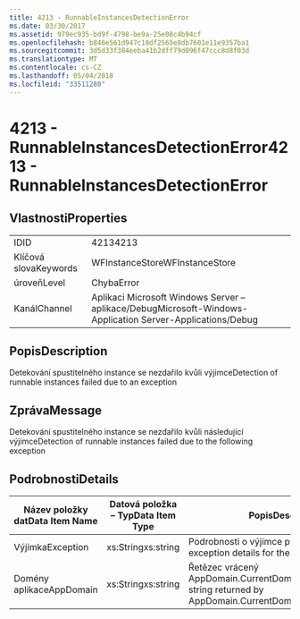 ```yaml
---
title: 4213 - RunnableInstancesDetectionError
ms.date: 03/30/2017
ms.assetid: 979ec935-bd9f-4798-be9a-25e08c4b94cf
ms.openlocfilehash: b846e561d947c10df2565e8db7601e11e9357ba1
ms.sourcegitcommit: 3d5d33f384eeba41b2dff79d096f47ccc8d8f03d
ms.translationtype: MT
ms.contentlocale: cs-CZ
ms.lasthandoff: 05/04/2018
ms.locfileid: "33511280"
---
```

# <a name="4213---runnableinstancesdetectionerror"></a><span data-ttu-id="399e3-102">4213 - RunnableInstancesDetectionError</span><span class="sxs-lookup"><span data-stu-id="399e3-102">4213 - RunnableInstancesDetectionError</span></span>
## <a name="properties"></a><span data-ttu-id="399e3-103">Vlastnosti</span><span class="sxs-lookup"><span data-stu-id="399e3-103">Properties</span></span>  
  
|||  
|-|-|  
|<span data-ttu-id="399e3-104">ID</span><span class="sxs-lookup"><span data-stu-id="399e3-104">ID</span></span>|<span data-ttu-id="399e3-105">4213</span><span class="sxs-lookup"><span data-stu-id="399e3-105">4213</span></span>|  
|<span data-ttu-id="399e3-106">Klíčová slova</span><span class="sxs-lookup"><span data-stu-id="399e3-106">Keywords</span></span>|<span data-ttu-id="399e3-107">WFInstanceStore</span><span class="sxs-lookup"><span data-stu-id="399e3-107">WFInstanceStore</span></span>|  
|<span data-ttu-id="399e3-108">úroveň</span><span class="sxs-lookup"><span data-stu-id="399e3-108">Level</span></span>|<span data-ttu-id="399e3-109">Chyba</span><span class="sxs-lookup"><span data-stu-id="399e3-109">Error</span></span>|  
|<span data-ttu-id="399e3-110">Kanál</span><span class="sxs-lookup"><span data-stu-id="399e3-110">Channel</span></span>|<span data-ttu-id="399e3-111">Aplikaci Microsoft Windows Server – aplikace/Debug</span><span class="sxs-lookup"><span data-stu-id="399e3-111">Microsoft-Windows-Application Server-Applications/Debug</span></span>|  
  
## <a name="description"></a><span data-ttu-id="399e3-112">Popis</span><span class="sxs-lookup"><span data-stu-id="399e3-112">Description</span></span>  
 <span data-ttu-id="399e3-113">Detekování spustitelného instance se nezdařilo kvůli výjimce</span><span class="sxs-lookup"><span data-stu-id="399e3-113">Detection of runnable instances failed due to an exception</span></span>  
  
## <a name="message"></a><span data-ttu-id="399e3-114">Zpráva</span><span class="sxs-lookup"><span data-stu-id="399e3-114">Message</span></span>  
 <span data-ttu-id="399e3-115">Detekování spustitelného instance se nezdařilo kvůli následující výjimce</span><span class="sxs-lookup"><span data-stu-id="399e3-115">Detection of runnable instances failed due to the following exception</span></span>  
  
## <a name="details"></a><span data-ttu-id="399e3-116">Podrobnosti</span><span class="sxs-lookup"><span data-stu-id="399e3-116">Details</span></span>  
  
|<span data-ttu-id="399e3-117">Název položky dat</span><span class="sxs-lookup"><span data-stu-id="399e3-117">Data Item Name</span></span>|<span data-ttu-id="399e3-118">Datová položka – Typ</span><span class="sxs-lookup"><span data-stu-id="399e3-118">Data Item Type</span></span>|<span data-ttu-id="399e3-119">Popis</span><span class="sxs-lookup"><span data-stu-id="399e3-119">Description</span></span>|  
|--------------------|--------------------|-----------------|  
|<span data-ttu-id="399e3-120">Výjimka</span><span class="sxs-lookup"><span data-stu-id="399e3-120">Exception</span></span>|<span data-ttu-id="399e3-121">xs:String</span><span class="sxs-lookup"><span data-stu-id="399e3-121">xs:string</span></span>|<span data-ttu-id="399e3-122">Podrobnosti o výjimce pro výjimky</span><span class="sxs-lookup"><span data-stu-id="399e3-122">The exception details for the exception</span></span>|  
|<span data-ttu-id="399e3-123">Domény aplikace</span><span class="sxs-lookup"><span data-stu-id="399e3-123">AppDomain</span></span>|<span data-ttu-id="399e3-124">xs:String</span><span class="sxs-lookup"><span data-stu-id="399e3-124">xs:string</span></span>|<span data-ttu-id="399e3-125">Řetězec vrácený AppDomain.CurrentDomain.FriendlyName.</span><span class="sxs-lookup"><span data-stu-id="399e3-125">The string returned by AppDomain.CurrentDomain.FriendlyName.</span></span>|
